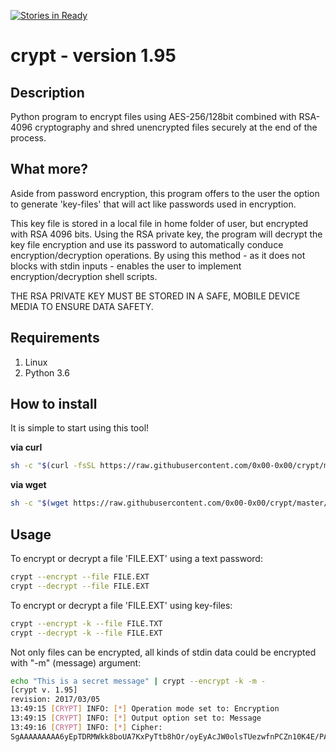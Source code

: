 [![Stories in Ready](https://badge.waffle.io/0x00-0x00/crypt.png?label=ready&title=Ready)](https://waffle.io/0x00-0x00/crypt)
# crypt - version 1.95
## Description
Python program to encrypt files using AES-256/128bit combined with RSA-4096 cryptography and shred unencrypted files securely at the end of the process.

## What more?
Aside from password encryption, this program offers to the user the option to generate 'key-files' that will act like passwords used in encryption.

This key file is stored in a local file in home folder of user, but encrypted with RSA 4096 bits.
Using the RSA private key, the program will decrypt the key file encryption and use its password to automatically conduce encryption/decryption operations.
By using this method - as it does not blocks with stdin inputs - enables the user to implement encryption/decryption shell scripts.

THE RSA PRIVATE KEY MUST BE STORED IN A SAFE, MOBILE DEVICE MEDIA TO ENSURE DATA SAFETY.

## Requirements
1. Linux 
2. Python 3.6

## How to install
It is simple to start using this tool!

**via curl**
```bash
sh -c "$(curl -fsSL https://raw.githubusercontent.com/0x00-0x00/crypt/master/bootstrap.sh)"
```

**via wget**
```bash
sh -c "$(wget https://raw.githubusercontent.com/0x00-0x00/crypt/master/bootstrap.sh -O -)"
```


## Usage
To encrypt or decrypt a file 'FILE.EXT' using a text password:
```bash
crypt --encrypt --file FILE.EXT
crypt --decrypt --file FILE.EXT
```

To encrypt or decrypt a file 'FILE.EXT' using key-files: 
```bash
crypt --encrypt -k --file FILE.TXT
crypt --decrypt -k --file FILE.EXT
```

Not only files can be encrypted, all kinds of stdin data could be encrypted with "-m" (message) argument:
```bash
echo "This is a secret message" | crypt --encrypt -k -m -
[crypt v. 1.95]
revision: 2017/03/05
13:49:15 [CRYPT] INFO: [*] Operation mode set to: Encryption
13:49:15 [CRYPT] INFO: [*] Output option set to: Message
13:49:16 [CRYPT] INFO: [*] Cipher: 
SgAAAAAAAAA6yEpTDRMWkk8boUA7KxPyTtb8hOr/oyEyAcJW0olsTUezwfnPCZn10K4E/PAgBDI=
```